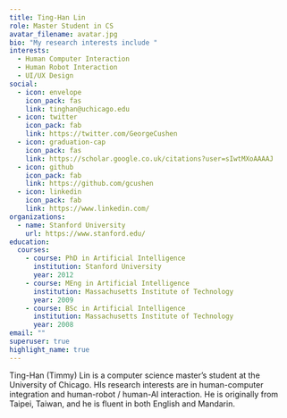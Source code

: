 ```yaml
---
title: Ting-Han Lin
role: Master Student in CS
avatar_filename: avatar.jpg
bio: "My research interests include "
interests:
  - Human Computer Interaction
  - Human Robot Interaction
  - UI/UX Design
social:
  - icon: envelope
    icon_pack: fas
    link: tinghan@uchicago.edu
  - icon: twitter
    icon_pack: fab
    link: https://twitter.com/GeorgeCushen
  - icon: graduation-cap
    icon_pack: fas
    link: https://scholar.google.co.uk/citations?user=sIwtMXoAAAAJ
  - icon: github
    icon_pack: fab
    link: https://github.com/gcushen
  - icon: linkedin
    icon_pack: fab
    link: https://www.linkedin.com/
organizations:
  - name: Stanford University
    url: https://www.stanford.edu/
education:
  courses:
    - course: PhD in Artificial Intelligence
      institution: Stanford University
      year: 2012
    - course: MEng in Artificial Intelligence
      institution: Massachusetts Institute of Technology
      year: 2009
    - course: BSc in Artificial Intelligence
      institution: Massachusetts Institute of Technology
      year: 2008
email: ""
superuser: true
highlight_name: true
---
```

Ting-Han (Timmy) Lin is a computer science master’s student at the University of Chicago. HIs research interests are in human-computer integration and human-robot / human-AI interaction. He is originally from Taipei, Taiwan, and he is fluent in both English and Mandarin.